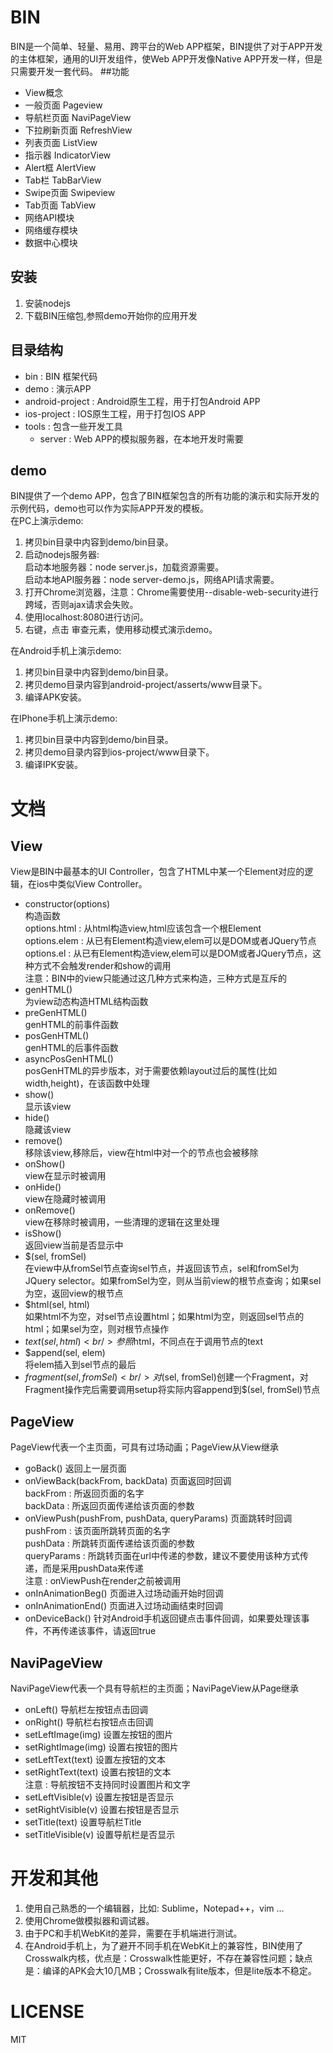 # BIN
BIN是一个简单、轻量、易用、跨平台的Web APP框架，BIN提供了对于APP开发的主体框架，通用的UI开发组件，使Web APP开发像Native APP开发一样，但是只需要开发一套代码。
##功能
* View概念
* 一般页面 Pageview
* 导航栏页面 NaviPageView
* 下拉刷新页面 RefreshView
* 列表页面 ListView
* 指示器 IndicatorView
* Alert框 AlertView
* Tab栏 TabBarView
* Swipe页面 Swipeview
* Tab页面 TabView
* 网络API模块
* 网络缓存模块
* 数据中心模块

## 安装
1. 安装nodejs <br/>
2. 下载BIN压缩包,参照demo开始你的应用开发 <br/>

## 目录结构
* bin : BIN 框架代码 <br/>
* demo : 演示APP<br />
* android-project : Android原生工程，用于打包Android APP<br />
* ios-project : IOS原生工程，用于打包IOS APP<br />
* tools : 包含一些开发工具<br />
    + server : Web APP的模拟服务器，在本地开发时需要<br />

## demo
BIN提供了一个demo APP，包含了BIN框架包含的所有功能的演示和实际开发的示例代码，demo也可以作为实际APP开发的模板。<br/>
在PC上演示demo:</br>
1. 拷贝bin目录中内容到demo/bin目录。 <br/>
2. 启动nodejs服务器: <br/>
        启动本地服务器：node server.js，加载资源需要。<br/>
        启动本地API服务器：node server-demo.js，网络API请求需要。<br/>
3. 打开Chrome浏览器，注意：Chrome需要使用--disable-web-security进行跨域，否则ajax请求会失败。</br>
4. 使用localhost:8080进行访问。
5. 右键，点击 审查元素，使用移动模式演示demo。

在Android手机上演示demo: <br/>
1. 拷贝bin目录中内容到demo/bin目录。 <br/>
2. 拷贝demo目录内容到android-project/asserts/www目录下。 <br/>
3. 编译APK安装。<br/> 

在IPhone手机上演示demo: <br/>
1. 拷贝bin目录中内容到demo/bin目录。 <br/>
2. 拷贝demo目录内容到ios-project/www目录下。 <br/>
3. 编译IPK安装。<br/> 

# 文档
## View
View是BIN中最基本的UI Controller，包含了HTML中某一个Element对应的逻辑，在ios中类似View Controller。
* constructor(options) <br/>
构造函数 <br/>
options.html : 从html构造view,html应该包含一个根Element <br/>
options.elem : 从已有Element构造view,elem可以是DOM或者JQuery节点 <br/>
options.el   : 从已有Element构造view,elem可以是DOM或者JQuery节点，这种方式不会触发render和show的调用 <br/>
注意：BIN中的view只能通过这几种方式来构造，三种方式是互斥的
* genHTML() <br/>
为view动态构造HTML结构函数
* preGenHTML() <br/>
genHTML的前事件函数
* posGenHTML() <br/>
genHTML的后事件函数
* asyncPosGenHTML() <br/>
posGenHTML的异步版本，对于需要依赖layout过后的属性(比如width,height)，在该函数中处理
* show() <br/>
显示该view
* hide() <br/>
隐藏该view
* remove() <br/>
移除该view,移除后，view在html中对一个的节点也会被移除
* onShow() <br/>
view在显示时被调用
* onHide() <br/>
view在隐藏时被调用
* onRemove() <br/>
view在移除时被调用，一些清理的逻辑在这里处理
* isShow() <br/>
返回view当前是否显示中
* $(sel, fromSel) <br/>
在view中从fromSel节点查询sel节点，并返回该节点，sel和fromSel为JQuery selector。如果fromSel为空，则从当前view的根节点查询；如果sel为空，返回view的根节点
* $html(sel, html) <br/>
如果html不为空，对sel节点设置html；如果html为空，则返回sel节点的html；如果sel为空，则对根节点操作
* $text(sel, html) <br/>
参照$html，不同点在于调用节点的text
* $append(sel, elem) <br/>
将elem插入到sel节点的最后
* $fragment(sel, fromSel) <br/>
对$(sel, fromSel)创建一个Fragment，对Fragment操作完后需要调用setup将实际内容append到$(sel, fromSel)节点

## PageView
PageView代表一个主页面，可具有过场动画；PageView从View继承
* goBack()
返回上一层页面
* onViewBack(backFrom, backData)
页面返回时回调 <br/>
backFrom : 所返回页面的名字 <br/>
backData : 所返回页面传递给该页面的参数 <br/>
* onViewPush(pushFrom, pushData, queryParams)
页面跳转时回调 <br/>
pushFrom : 该页面所跳转页面的名字 <br/>
pushData : 所跳转页面传递给该页面的参数 <br/>
queryParams : 所跳转页面在url中传递的参数，建议不要使用该种方式传递，而是采用pushData来传递 <br/>
注意 : onViewPush在render之前被调用
* onInAnimationBeg()
页面进入过场动画开始时回调
* onInAnimationEnd()
页面进入过场动画结束时回调
* onDeviceBack()
针对Android手机返回键点击事件回调，如果要处理该事件，不再传递该事件，请返回true

## NaviPageView
NaviPageView代表一个具有导航栏的主页面；NaviPageView从Page继承
* onLeft()
导航栏左按钮点击回调
* onRight()
导航栏右按钮点击回调
* setLeftImage(img)
设置左按钮的图片
* setRightImage(img)
设置右按钮的图片
* setLeftText(text)
设置左按钮的文本
* setRightText(text)
设置右按钮的文本 <br/>
注意 : 导航按钮不支持同时设置图片和文字 
* setLeftVisible(v)
设置左按钮是否显示
* setRightVisible(v)
设置右按钮是否显示
* setTitle(text)
设置导航栏Title
* setTitleVisible(v)
设置导航栏是否显示


# 开发和其他
1. 使用自己熟悉的一个编辑器，比如: Sublime，Notepad++，vim ... <br/>
2. 使用Chrome做模拟器和调试器。 <br/>
3. 由于PC和手机WebKit的差异，需要在手机端进行测试。 <br/>
4. 在Android手机上，为了避开不同手机在WebKit上的兼容性，BIN使用了Crosswalk内核，优点是：Crosswalk性能更好，不存在兼容性问题；缺点是：编译的APK会大10几MB；Crosswalk有lite版本，但是lite版本不稳定。<br/>

# LICENSE
MIT
